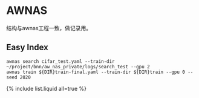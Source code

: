 # AWNAS
结构与awnas工程一致，做记录用。

## Easy Index  
`awnas search cifar_test.yaml --train-dir ~/project/bnn/aw_nas_private/logs/search_test --gpu 2`  
`awnas train ${DIR}train-final.yaml --train-dir ${DIR}train --gpu 0 --seed 2020`  

{% include list.liquid all=true %}
